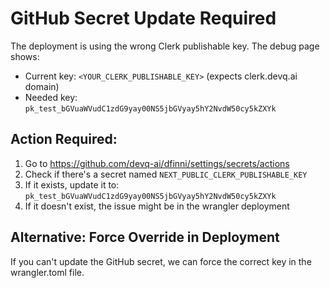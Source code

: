 # GitHub Secret Update Required

The deployment is using the wrong Clerk publishable key. The debug page shows:
- Current key: `<YOUR_CLERK_PUBLISHABLE_KEY>` (expects clerk.devq.ai domain)
- Needed key: `pk_test_bGVuaWVudC1zdG9yay00NS5jbGVyay5hY2NvdW50cy5kZXYk`

## Action Required:

1. Go to https://github.com/devq-ai/dfinni/settings/secrets/actions
2. Check if there's a secret named `NEXT_PUBLIC_CLERK_PUBLISHABLE_KEY`
3. If it exists, update it to: `pk_test_bGVuaWVudC1zdG9yay00NS5jbGVyay5hY2NvdW50cy5kZXYk`
4. If it doesn't exist, the issue might be in the wrangler deployment

## Alternative: Force Override in Deployment

If you can't update the GitHub secret, we can force the correct key in the wrangler.toml file.